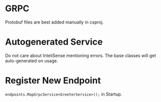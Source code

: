 # GRPC
Protobuf files are best added manually in csproj.
# Autogenerated Service
Do not care about InteliSense mentioning errors. 
The base classes will get auto-generated on usage.
# Register New Endpoint
`endpoints.MapGrpcService<GreeterService>();` in Startup.
